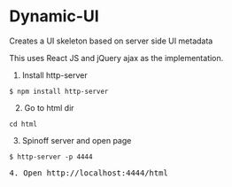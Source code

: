 # Dynamic-UI
Creates a UI skeleton based on server side UI metadata 

This uses React JS and jQuery ajax as the implementation.

1. Install http-server

<code>$ npm install http-server </code>

<code> </code> 2. Go to html dir
<pre><code>cd html</code></pre>
3. Spinoff server and open page
<pre><code>$ http-server -p 4444

</code>4. Open http://localhost:4444/html</pre>
